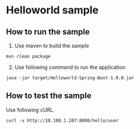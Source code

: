 # Helloworld sample
  
How to run the sample  
------------------------------------------
1. Use maven to build the sample 
```
mvn clean package 
```
2. Use following command to run the application 
```
java -jar target/Helloworld-Spring-Boot-1.0.0.jar
```
How to test the sample  
------------------------------------------

Use following cURL.  
```
curl -v http://10.100.1.207:8080/hello/user

